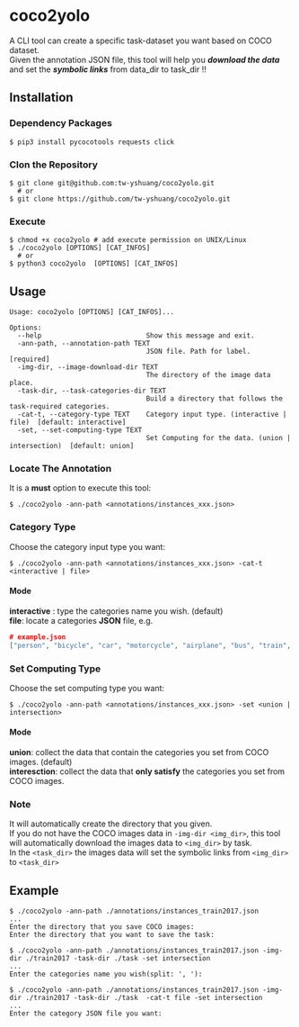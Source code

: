 # coco2yolo

A CLI tool can create a specific task-dataset you want based on COCO dataset. \
Given the annotation JSON file, this tool will help you **_download the data_** and set the **_symbolic links_** from data_dir to task_dir !!

## Installation

### Dependency Packages

```shell
$ pip3 install pycocotools requests click
```

### Clon the Repository

```shell
$ git clone git@github.com:tw-yshuang/coco2yolo.git
  # or
$ git clone https://github.com/tw-yshuang/coco2yolo.git
```

### Execute

```shell
$ chmod +x coco2yolo # add execute permission on UNIX/Linux
$ ./coco2yolo [OPTIONS] [CAT_INFOS]
  # or
$ python3 coco2yolo  [OPTIONS] [CAT_INFOS]
```

## Usage

```shell
Usage: coco2yolo [OPTIONS] [CAT_INFOS]...

Options:
  --help                          Show this message and exit.
  -ann-path, --annotation-path TEXT
                                  JSON file. Path for label.  [required]
  -img-dir, --image-download-dir TEXT
                                  The directory of the image data place.
  -task-dir, --task-categories-dir TEXT
                                  Build a directory that follows the task-required categories.
  -cat-t, --category-type TEXT    Category input type. (interactive | file)  [default: interactive]
  -set, --set-computing-type TEXT
                                  Set Computing for the data. (union | intersection)  [default: union]

```

### Locate The Annotation

It is a **must** option to execute this tool:

```shell
$ ./coco2yolo -ann-path <annotations/instances_xxx.json>
```

### Category Type

Choose the category input type you want:

```shell
$ ./coco2yolo -ann-path <annotations/instances_xxx.json> -cat-t <interactive | file>
```

#### Mode

**interactive** : type the categories name you wish. (default) \
**file**: locate a categories **JSON** file, e.g.

```json
# example.json
["person", "bicycle", "car", "motorcycle", "airplane", "bus", "train", "truck"]
```

### Set Computing Type

Choose the set computing type you want:

```shell
$ ./coco2yolo -ann-path <annotations/instances_xxx.json> -set <union | intersection>
```

#### Mode

**union**: collect the data that contain the categories you set from COCO images. (default)\
**interesction**: collect the data that **only satisfy** the categories you set from COCO images.

### Note

It will automatically create the directory that you given. \
If you do not have the COCO images data in `-img-dir <img_dir>`, this tool will automatically download the images data to `<img_dir>` by task. \
In the `<task_dir>` the images data will set the symbolic links from `<img_dir>` to `<task_dir>`

## Example

```shell
$ ./coco2yolo -ann-path ./annotations/instances_train2017.json
...
Enter the directory that you save COCO images:
Enter the directory that you want to save the task:
```

```shell
$ ./coco2yolo -ann-path ./annotations/instances_train2017.json -img-dir ./train2017 -task-dir ./task -set intersection
...
Enter the categories name you wish(split: ', '):
```

```shell
$ ./coco2yolo -ann-path ./annotations/instances_train2017.json -img-dir ./train2017 -task-dir ./task  -cat-t file -set intersection
...
Enter the category JSON file you want:
```
